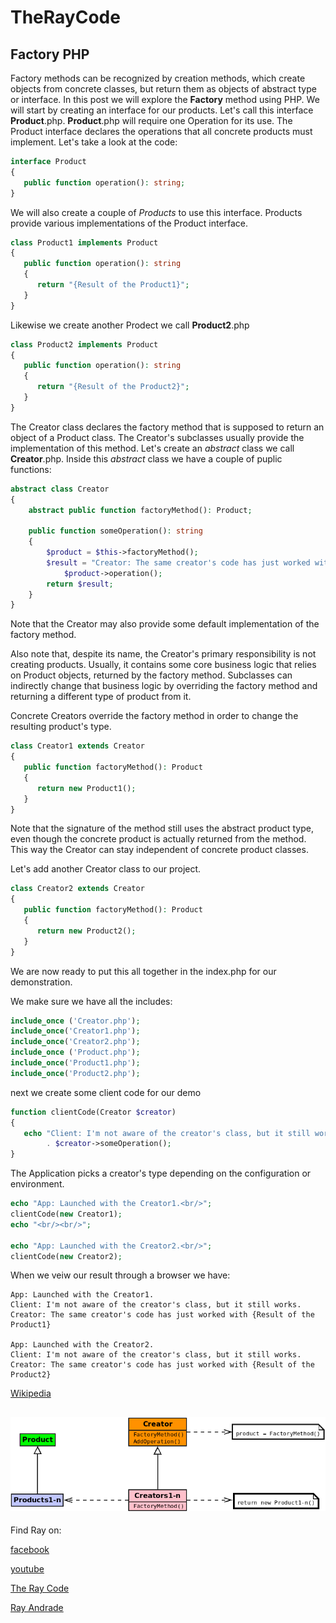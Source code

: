 # TheRayCode
## Factory PHP

Factory methods can be recognized by creation methods, which create objects from concrete classes, but return them as objects of abstract type or interface.
In this post we will explore the **Factory** method using PHP.
We will start by creating an interface for our products. Let's call this interface **Product**.php.
**Product**.php will require one Operation for its use.
The Product interface declares the operations that all concrete products must implement.
Let's take a look at the code:

```php
interface Product
{
   public function operation(): string;
}
```
We will also create a couple of *Products* to use this interface.
Products provide various implementations of the Product interface.

```php
class Product1 implements Product
{
   public function operation(): string
   {
      return "{Result of the Product1}";
   }
}
```
Likewise we create another Prodect we call **Product2**.php

```php
class Product2 implements Product
{
   public function operation(): string
   {
      return "{Result of the Product2}";
   }
}
```
The Creator class declares the factory method that is supposed to return an object of a Product class. The Creator's subclasses usually provide the implementation of this method.
Let's create an *abstract* class we call **Creator**.php.
Inside this *abstract* class we have a couple of puplic functions:
```php
abstract class Creator
{
    abstract public function factoryMethod(): Product;

    public function someOperation(): string
    {
        $product = $this->factoryMethod();
        $result = "Creator: The same creator's code has just worked with " .
            $product->operation();
        return $result;
    }
}
```
Note that the Creator may also provide some default implementation of the factory method.

Also note that, despite its name, the Creator's primary responsibility is not creating products. 
Usually, it contains some core business logic that relies on Product objects, returned by the factory method. 
Subclasses can indirectly change that business logic by overriding the factory method  and returning a different type of product from it.

Concrete Creators override the factory method in order to change the resulting product's type.

```php
class Creator1 extends Creator
{
   public function factoryMethod(): Product
   {
      return new Product1();
   }
}
```

Note that the signature of the method still uses the abstract product type, even though the concrete product is actually returned from the method. 
This way the Creator can stay independent of concrete product classes.

Let's add another Creator class to our project.

```php
class Creator2 extends Creator
{
   public function factoryMethod(): Product
   {
      return new Product2();
   }
}
```
We are now ready to put this all together in the index.php for our demonstration.

 We make sure we have all the includes:
 
```php
include_once ('Creator.php');
include_once('Creator1.php');
include_once('Creator2.php');
include_once ('Product.php');
include_once('Product1.php');
include_once('Product2.php');
```
next we create some client code for our demo
```php
function clientCode(Creator $creator)
{
   echo "Client: I'm not aware of the creator's class, but it still works.<br/>"
        . $creator->someOperation();
}
```

The Application picks a creator's type depending on the configuration or environment.

```php
echo "App: Launched with the Creator1.<br/>";
clientCode(new Creator1);
echo "<br/><br/>";

echo "App: Launched with the Creator2.<br/>";
clientCode(new Creator2);
```
When we veiw our result through a browser we have:
```
App: Launched with the Creator1.
Client: I'm not aware of the creator's class, but it still works.
Creator: The same creator's code has just worked with {Result of the Product1}

App: Launched with the Creator2.
Client: I'm not aware of the creator's class, but it still works.
Creator: The same creator's code has just worked with {Result of the Product2}
```

[Wikipedia](https://en.wikipedia.org/wiki/Factory_method_pattern/)

![Factory](https://github.com/RayAndrade/TheRayCode/blob/main/UMLs/images/Factory.png)
----------------------------------------------------------------------------------------------------

Find Ray on:

[facebook](https://www.facebook.com/TheRayCode/)

[youtube](https://www.youtube.com/user/AndradeRay/)

[The Ray Code](https://www.RayAndrade.com)

[Ray Andrade](https://www.RayAndrade.org)


